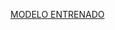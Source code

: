  <a href= "https://drive.google.com/drive/folders/1AopZWbIsqIWTx_XNuuVcL6q3y9d-M6qm?usp=drive_link">MODELO ENTRENADO</a>
